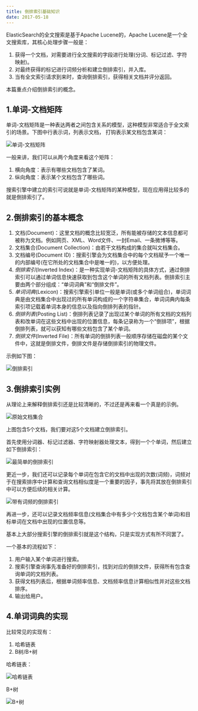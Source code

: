 ```yaml
---
title: 倒排索引基础知识
date: 2017-05-18
---
```


ElasticSearch的全文搜索是基于Apache Lucene的，Apache Lucene是一个全文搜索库，其核心处理步骤一般是：

1. 获得一个文档，对需要进行全文搜索的字段进行处理(分词、标记过滤、字符映射)。
2. 对最终获得的标记进行词频分析和建立倒排索引，并入库。
3. 当有全文索引请求到来时，查询倒排索引，获得相关文档并评分返回。

本篇重点介绍倒排索引的概念。

## 1.单词-文档矩阵

单词-文档矩阵是一种表达两者之间包含关系的模型，这种模型非常适合于全文索引的场景。下图中行表示词，列表示文档，
打钩表示某文档包含某词：

![单词-文档矩阵](/assets/images/post_imgs/reverse_index_1.png)

一般来讲，我们可以从两个角度来看这个矩阵：

1. 横向角度：表示有哪些文档包含了某词。
2. 纵向角度：表示某个文档包含了哪些词。

搜索引擎中建立的索引可说就是单词-文档矩阵的某种模型，现在应用得比较多的就是倒排索引了。

## 2.倒排索引的基本概念

1. 文档(Document)：这里文档的概念比较宽泛，所有能被存储的文本信息都可被称为文档。例如网页、XML、Word文件、一封Email、一条微博等等。
2. 文档集合(Document Collection)：由若干文档构成的集合就叫文档集合。
3. 文档编号(Document ID)：搜索引擎会为文档集合中的每个文档赋予一个唯一的内部编号(在它所处的文档集合中是唯一的)，以方便处理。
4. *倒排索引*(Inverted Index)：是一种实现单词-文档矩阵的具体方式，通过倒排索引可以通过单词信息快速获取到包含这个单词的所有文档列表。倒排索引主要由两个部分组成：“单词词典”和“倒排文件”。
5. *单词词典*(Lexicon)：搜索引擎索引单位一般是单词(或多个单词组合)，单词词典是由文档集合中出现过的所有单词构成的一个字符串集合，单词词典内每条索引项记载着单词本身的信息以及指向倒排列表的指针。
6. *倒排列表*(Posting List)：倒排列表记录了出现过某个单词的所有文档的文档列表和改单词在这些文档中出现的位置信息，每条记录称为一个“倒排项”，根据倒排列表，就可以获知有哪些文档包含了某个单词。
7. *倒排文件*(Inverted File)：所有单词的倒排列表一般顺序存储在磁盘的某个文件中，这就是倒排文件，倒排文件是存储倒排索引的物理文件。

示例如下图：


![倒排索引](/assets/images/post_imgs/reverse_index_2.png)


## 3.倒排索引实例

从理论上来解释倒排索引还是比较清晰的，不过还是再来看一个真是的示例。

![原始文档集合](/assets/images/post_imgs/reverse_index_3.png)

上图包含5个文档，我们要对这5个文档建立倒排索引。

首先使用分词器、标记过滤器、字符映射器处理文本，得到一个个单词，然后建立如下倒排索引：

![最简单的倒排索引](/assets/images/post_imgs/reverse_index_4.png)

更近一步，我们还可以记录每个单词在包含它的文档中出现的次数(词频)，词频对于在搜索排序中计算和查询文档相似度是一个重要的因子，事先将其放在倒排索引中可以方便后续的相关计算。

![带有词频的倒排索引](/assets/images/post_imgs/reverse_index_5.png)

再进一步，还可以记录文档频率信息(文档集合中有多少个文档包含某个单词)和目标单词在文档中出现的位置信息等。

基本上大部分搜索引擎的倒排索引就是这个结构，只是实现方式有所不同罢了。

一个基本的流程如下：

1. 用户输入某个单词进行搜索。
2. 搜索引擎查询事先准备好的倒排索引，找到对应的倒排文件，获得所有包含查询单词的文档列表。
3. 获得文档列表后，根据单词频率信息、文档频率信息计算相似性并对这些文档排序。
4. 输出给用户。

## 4.单词词典的实现

比较常见的实现有：

1. 哈希链表
2. B树/B+树

哈希链表：

![哈希链表](/assets/images/post_imgs/reverse_index_6.png)

B+树

![B+树](/assets/images/post_imgs/reverse_index_7.png)
